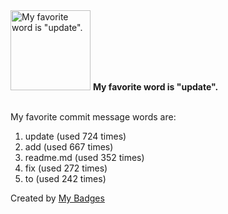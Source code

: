 <img src="https://github.com/my-badges/my-badges/blob/master/src/all-badges/favorite-word/favorite-word.png?raw=true" alt="My favorite word is &quot;update&quot;." title="My favorite word is &quot;update&quot;." width="128">
<strong>My favorite word is &quot;update&quot;.</strong>
<br><br>

My favorite commit message words are:

1. update (used 724 times)
2. add (used 667 times)
3. readme.md (used 352 times)
4. fix (used 272 times)
5. to (used 242 times)


Created by <a href="https://github.com/my-badges/my-badges">My Badges</a>